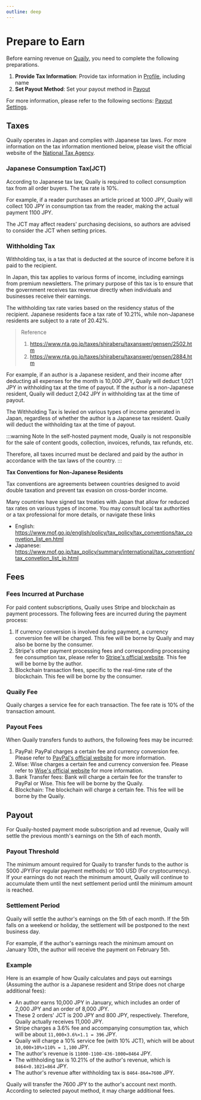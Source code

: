 ```yaml
---
outline: deep
---
```


# Prepare to Earn

Before earning revenue on [Quaily](https://quaily.com), you need to complete the following preparations.

1. **Provide Tax Information**: Provide tax information in [Profile](https://quaily.com/dashboard/profile/payout), including name
2. **Set Payout Method**: Set your payout method in [Payout](https://quaily.com/dashboard/profile/payout)

For more information, please refer to the following sections: [Payout Settings](./payout-settings).

## Taxes

Quaily operates in Japan and complies with Japanese tax laws. For more information on the tax information mentioned below, please visit the official website of the [National Tax Agency](https://www.nta.go.jp).

### Japanese Consumption Tax(JCT)

According to Japanese tax law, Quaily is required to collect consumption tax from all order buyers. The tax rate is 10%.

For example, if a reader purchases an article priced at 1000 JPY, Quaily will collect 100 JPY in consumption tax from the reader, making the actual payment 1100 JPY.

The JCT may affect readers' purchasing decisions, so authors are advised to consider the JCT when setting prices.

### Withholding Tax

Withholding tax, is a tax that is deducted at the source of income before it is paid to the recipient.

In Japan, this tax applies to various forms of income, including earnings from premium newsletters. The primary purpose of this tax is to ensure that the government receives tax revenue directly when individuals and businesses receive their earnings.

The withholding tax rate varies based on the residency status of the recipient. Japanese residents face a tax rate of 10.21%, while non-Japanese residents are subject to a rate of 20.42%.

> Reference
>
> 1. https://www.nta.go.jp/taxes/shiraberu/taxanswer/gensen/2502.htm
> 2. https://www.nta.go.jp/taxes/shiraberu/taxanswer/gensen/2884.htm

For example, if an author is a Japanese resident, and their income after deducting all expenses for the month is 10,000 JPY, Quaily will deduct 1,021 JPY in withholding tax at the time of payout. If the author is a non-Japanese resident, Quaily will deduct 2,042 JPY in withholding tax at the time of payout.

The Withholding Tax is levied on various types of income generated in Japan, regardless of whether the author is a Japanese tax resident. Quaily will deduct the withholding tax at the time of payout.

:::warning Note
In the self-hosted payment mode, Quaily is not responsible for the sale of content goods, collection, invoices, refunds, tax refunds, etc.

Therefore, all taxes incurred must be declared and paid by the author in accordance with the tax laws of the country.
:::

**Tax Conventions for Non-Japanese Residents**

Tax conventions are agreements between countries designed to avoid double taxation and prevent tax evasion on cross-border income.

Many countries have signed tax treaties with Japan that allow for reduced tax rates on various types of income. You may consult local tax authorities or a tax professional for more details, or navigate these links

- English: https://www.mof.go.jp/english/policy/tax_policy/tax_conventions/tax_convetion_list_en.html
- Japanese: https://www.mof.go.jp/tax_policy/summary/international/tax_convention/tax_convetion_list_jp.html

## Fees

### Fees Incurred at Purchase

For paid content subscriptions, Quaily uses Stripe and blockchain as payment processors. The following fees are incurred during the payment process:

1. If currency conversion is involved during payment, a currency conversion fee will be charged. This fee will be borne by Quaily and may also be borne by the consumer.
2. Stripe's other payment processing fees and corresponding processing fee consumption tax, please refer to [Stripe's official website](https://stripe.com/en-jp/pricing). This fee will be borne by the author.
3. Blockchain transaction fees, specific to the real-time rate of the blockchain. This fee will be borne by the consumer.

### Quaily Fee

Quaily charges a service fee for each transaction. The fee rate is 10% of the transaction amount.

### Payout Fees

When Quaily transfers funds to authors, the following fees may be incurred:

1. PayPal: PayPal charges a certain fee and currency conversion fee. Please refer to [PayPal's official website](https://www.paypal.com/us/webapps/mpp/paypal-fees) for more information.
2. Wise: Wise charges a certain fee and currency conversion fee. Please refer to [Wise's official website](https://wise.com/jp/pricing/) for more information.
3. Bank Transfer fees: Bank will charge a certain fee for the transfer to PayPal or Wise. This fee will be borne by the Quaily.
4. Blockchain: The blockchain will charge a certain fee. This fee will be borne by the Quaily.

## Payout

For Quaily-hosted payment mode subscription and ad revenue, Quaily will settle the previous month's earnings on the 5th of each month.

### Payout Threshold

The minimum amount required for Quaily to transfer funds to the author is 5000 JPY(For regular payment methods) or 100 USD (For cryptocurrency). If your earnings do not reach the minimum amount, Quaily will continue to accumulate them until the next settlement period until the minimum amount is reached.

### Settlement Period

Quaily will settle the author's earnings on the 5th of each month. If the 5th falls on a weekend or holiday, the settlement will be postponed to the next business day.

For example, if the author's earnings reach the minimum amount on January 10th, the author will receive the payment on February 5th.

### Example

Here is an example of how Quaily calculates and pays out earnings (Assuming the author is a Japanese resident and Stripe does not charge additional fees):

- An author earns 10,000 JPY in January, which includes an order of 2,000 JPY and an order of 8,000 JPY.
- These 2 orders' JCT is 200 JPY and 800 JPY, respectively. Therefore, Quaily actually receives 11,000 JPY.
- Stripe charges a 3.6% fee and accompanying consumption tax, which will be about `11,000×3.6%×1.1 = 396` JPY.
- Quaily will charge a 10% service fee (with 10% JCT), which will be about `10,000×10%×110% = 1,100` JPY.
- The author's revenue is `11000-1100-436-1000=8464` JPY.
- The withholding tax is 10.21% of the author's revenue, which is `8464×0.1021=864` JPY.
- The author's revenue after withholding tax is `8464-864=7600` JPY.

Quaily will transfer the 7600 JPY to the author's account next month. According to selected payout method, it may charge additional fees.
